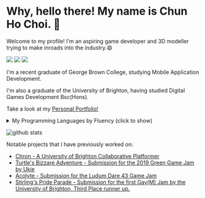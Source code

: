 # Why, hello there! My name is Chun Ho Choi. 👋  
Welcome to my profile! I'm an aspiring game developer and 3D modeller trying to make inroads into the industry.😄

[<img src="https://img.shields.io/badge/-Chun%20Ho%20Choi-blue?style=flat&logo=linkedin&labelColor=blue">](https://www.linkedin.com/in/chun-ho-choi/)
[<img src="https://img.shields.io/badge/-chunhochoi2000@gmail.com-red?style=flat&logo=gmail&labelColor=white">](mailto:https://chunhochoi2000@gmail.com)
[<img src="https://img.shields.io/badge/-Chun%20Ho%20Choi-black?style=flat&logo=Artstation&labelColor=black">](https://www.artstation.com/chunhochoi)

I'm a recent graduate of George Brown College, studying Mobile Application Development.

I'm also a graduate of the University of Brighton, having studied Digital Games Development Bsc(Hons). 

Take a look at my [Personal Portfolio!](https://chunhochoi.netlify.app/) 

<details>
  <summary>My Programming Languages by Fluency (click to show)</summary>
  
| Fluency Ranking | My Programming Languages |
| --------------- | -------------------------|
|                1|  <img src="https://cdn.jsdelivr.net/gh/devicons/devicon/icons/html5/html5-plain-wordmark.svg" width="20" height="20"> HTML |
|                2|  <img src="https://cdn.jsdelivr.net/gh/devicons/devicon/icons/javascript/javascript-plain.svg" width="20" height="20"> Javascript|
|                3|  <img src="https://cdn.jsdelivr.net/gh/devicons/devicon/icons/css3/css3-plain-wordmark.svg" width="20" height="20"> CSS|
|                4|  <img src="https://cdn.jsdelivr.net/gh/devicons/devicon@latest/icons/kotlin/kotlin-original.svg" width="20" height="20"> Kotlin|
|                5|  <img src="https://cdn.jsdelivr.net/gh/devicons/devicon/icons/cplusplus/cplusplus-line.svg" width="20" height="20"> C++|
|                6|  <img src="https://cdn.jsdelivr.net/gh/devicons/devicon/icons/csharp/csharp-line.svg" width="20" height="20"> C#|
|                7|  <img src="/Images/sql-server.png" width="20" height="20"> SQL|
|                8|  <img src="https://cdn.jsdelivr.net/gh/devicons/devicon/icons/python/python-plain-wordmark.svg" width="20" height="20"> Python|  
 
</details>

![github stats](https://github-readme-stats.vercel.app/api?username=ChunHoChoi)

Notable projects that I have previously worked on:

- [Chron - A University of Brighton Collaborative Platformer](https://github.com/UoBSoft/Chron)
- [Turtle's Bizzare Adventure - Submission for the 2019 Green Game Jam by Ukie](https://chunhochoi.itch.io/turtles-bizarre-adventures)
- [Acolyte - Submission for the Ludum Dare 43 Game Jam](https://ldjam.com/events/ludum-dare/43/acolyte)
- [Stirling's Pride Parade - Submission for the first Gay(M) Jam by the University of Brighton, Third Place runner up.]()


<!--
**ChunHoChoi/ChunHoChoi** is a ✨ _special_ ✨ repository because its `README.md` (this file) appears on your GitHub profile.

Here are some ideas to get you started:

- 🔭 I’m currently working on ...
- 🌱 I’m currently learning ...
- 👯 I’m looking to collaborate on ...
- 🤔 I’m looking for help with ...
- 💬 Ask me about ...
- 📫 How to reach me: ...
- 😄 Pronouns: ...
- ⚡ Fun fact: ...
-->
